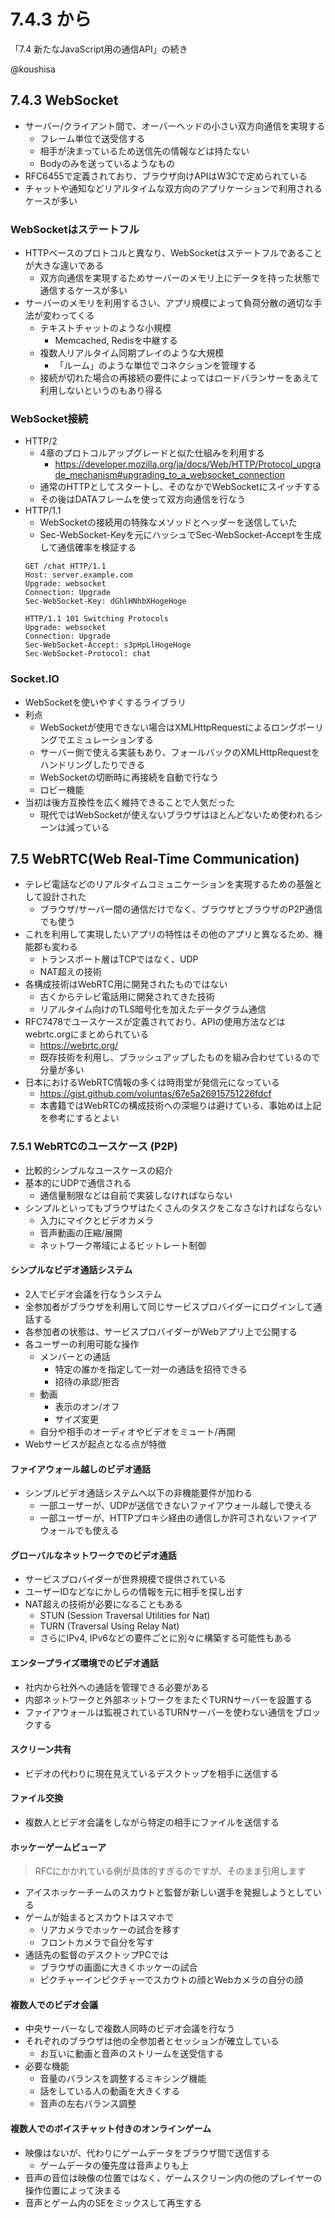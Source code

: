 # 7.4.3 から

「7.4  新たなJavaScript用の通信API」の続き

@koushisa

## 7.4.3 WebSocket

- サーバー/クライアント間で、オーバーヘッドの小さい双方向通信を実現する
  - フレーム単位で送受信する
  - 相手が決まっているため送信先の情報などは持たない
  - Bodyのみを送っているようなもの
- RFC6455で定義されており、ブラウザ向けAPIはW3Cで定められている
- チャットや通知などリアルタイムな双方向のアプリケーションで利用されるケースが多い

### WebSocketはステートフル

- HTTPベースのプロトコルと異なり、WebSocketはステートフルであることが大きな違いである
  - 双方向通信を実現するためサーバーのメモリ上にデータを持った状態で通信するケースが多い
- サーバーのメモリを利用するさい、アプリ規模によって負荷分散の適切な手法が変わってくる
  - テキストチャットのような小規模
    - Memcached, Redisを中継する
  - 複数人リアルタイム同期プレイのような大規模
    - 「ルーム」のような単位でコネクションを管理する
  - 接続が切れた場合の再接続の要件によってはロードバランサーをあえて利用しないというのもあり得る

### WebSocket接続

- HTTP/2
  - 4章のプロトコルアップグレードと似た仕組みを利用する
    - https://developer.mozilla.org/ja/docs/Web/HTTP/Protocol_upgrade_mechanism#upgrading_to_a_websocket_connection
  - 通常のHTTPとしてスタートし、そのなかでWebSocketにスイッチする
  - その後はDATAフレームを使って双方向通信を行なう
- HTTP/1.1
  - WebSocketの接続用の特殊なメソッドとヘッダーを送信していた
  - Sec-WebSocket-Keyを元にハッシュでSec-WebSocket-Acceptを生成して通信確率を検証する
  ```
  GET /chat HTTP/1.1
  Host: server.example.com
  Upgrade: websocket
  Connection: Upgrade
  Sec-WebSocket-Key: dGhlHNhbXHogeHoge

  HTTP/1.1 101 Switching Protocols
  Upgrade: websocket
  Connection: Upgrade
  Sec-WebSocket-Accept: s3pHpLlHogeHoge
  Sec-WebSocket-Protocol: chat
  ```

### Socket.IO

- WebSocketを使いやすくするライブラリ
- 利点
  - WebSocketが使用できない場合はXMLHttpRequestによるロングポーリングでエミュレーションする
  - サーバー側で使える実装もあり、フォールバックのXMLHttpRequestをハンドリングしたりできる
  - WebSocketの切断時に再接続を自動で行なう
  - ロビー機能
- 当初は後方互換性を広く維持できることで人気だった
  - 現代ではWebSocketが使えないブラウザはほとんどないため使われるシーンは減っている

## 7.5 WebRTC(Web Real-Time Communication)

- テレビ電話などのリアルタイムコミュニケーションを実現するための基盤として設計された
  - ブラウザ/サーバー間の通信だけでなく、ブラウザとブラウザのP2P通信でも使う
- これを利用して実現したいアプリの特性はその他のアプリと異なるため、機能郡も変わる
  - トランスポート層はTCPではなく、UDP
  - NAT超えの技術
- 各構成技術はWebRTC用に開発されたものではない
  - 古くからテレビ電話用に開発されてきた技術
  - リアルタイム向けのTLS暗号化を加えたデータグラム通信
- RFC7478でユースケースが定義されており、APIの使用方法などはwebrtc.orgにまとめられている
  - https://webrtc.org/
  - 既存技術を利用し、ブラッシュアップしたものを組み合わせているので分量が多い
- 日本におけるWebRTC情報の多くは時雨堂が発信元になっている
  - https://gist.github.com/voluntas/67e5a26915751226fdcf
  - 本書籍ではWebRTCの構成技術への深堀りは避けている、事始めは上記を参考にするとよい

### 7.5.1 WebRTCのユースケース (P2P)

- 比較的シンプルなユースケースの紹介
- 基本的にUDPで通信される
  - 通信量制限などは自前で実装しなければならない
- シンプルといってもブラウザはたくさんのタスクをこなさなければならない
  - 入力にマイクとビデオカメラ
  - 音声動画の圧縮/展開
  - ネットワーク帯域によるビットレート制御

#### シンプルなビデオ通話システム

- 2人でビデオ会議を行なうシステム
- 全参加者がブラウザを利用して同じサービスプロバイダーにログインして通話する
- 各参加者の状態は、サービスプロバイダーがWebアプリ上で公開する
- 各ユーザーの利用可能な操作
  - メンバーとの通話
    - 特定の誰かを指定して一対一の通話を招待できる
    - 招待の承認/拒否
  - 動画
    - 表示のオン/オフ
    - サイズ変更
  - 自分や相手のオーディオやビデオをミュート/再開
- Webサービスが起点となる点が特徴

#### ファイアウォール越しのビデオ通話

- シンプルビデオ通話システムへ以下の非機能要件が加わる
  - 一部ユーザーが、UDPが送信できないファイアウォール越しで使える
  - 一部ユーザーが、HTTPプロキシ経由の通信しか許可されないファイアウォールでも使える

#### グローバルなネットワークでのビデオ通話

- サービスプロバイダーが世界規模で提供されている
- ユーザーIDなどなにかしらの情報を元に相手を探し出す
- NAT超えの技術が必要になることもある
  - STUN (Session Traversal Utilities for Nat)
  - TURN (Traversal Using Relay Nat)
  - さらにIPv4, IPv6などの要件ごとに別々に構築する可能性もある

#### エンタープライズ環境でのビデオ通話

- 社内から社外への通話を管理できる必要がある
- 内部ネットワークと外部ネットワークをまたぐTURNサーバーを設置する
- ファイアウォールは監視されているTURNサーバーを使わない通信をブロックする

#### スクリーン共有

- ビデオの代わりに現在見えているデスクトップを相手に送信する

#### ファイル交換

- 複数人とビデオ会議をしながら特定の相手にファイルを送信する

#### ホッケーゲームビューア

> RFCにかかれている例が具体的すぎるのですが、そのまま引用します

- アイスホッケーチームのスカウトと監督が新しい選手を発掘しようとしている
- ゲームが始まるとスカウトはスマホで
  - リアカメラでホッケーの試合を移す
  - フロントカメラで自分を写す
- 通話先の監督のデスクトップPCでは
  - ブラウザの画面に大きくホッケーの試合
  - ピクチャーインピクチャーでスカウトの顔とWebカメラの自分の顔

#### 複数人でのビデオ会議

- 中央サーバーなしで複数人同時のビデオ会議を行なう
- それぞれのブラウザは他の全参加者とセッションが確立している
  - お互いに動画と音声のストリームを送受信する
- 必要な機能
  - 音量のバランスを調整するミキシング機能
  - 話をしている人の動画を大きくする
  - 音声の左右バランス調整

#### 複数人でのボイスチャット付きのオンラインゲーム

- 映像はないが、代わりにゲームデータをブラウザ間で送信する
  - ゲームデータの優先度は音声よりも上
- 音声の音位は映像の位置ではなく、ゲームスクリーン内の他のプレイヤーの操作位置によって決まる
- 音声とゲーム内のSEをミックスして再生する
